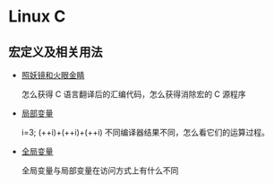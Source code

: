 # Linux C

## 宏定义及相关用法
- [照妖镜和火眼金睛](https://github.com/believeszw/CS-Notes/blob/master/notes/语言/linux_c/gcc.md)

  怎么获得 C 语言翻译后的汇编代码，怎么获得消除宏的 C 源程序

- [局部变量](https://github.com/believeszw/CS-Notes/blob/master/notes/语言/linux_c/localvar.md)

  i=3; (++i)+(++i)+(++i) 不同编译器结果不同，怎么看它们的运算过程。

- [全局变量](https://github.com/believeszw/CS-Notes/blob/master/notes/语言/linux_c/globalvar.md)

  全局变量与局部变量在访问方式上有什么不同
